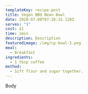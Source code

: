 ```yaml
---
templateKey: recipe-post
title: Vegan BBQ Bean Bowl
date: 2020-07-08T07:26:32.120Z
serves: "1"
cost: $1
time: 1min
description: Description
featuredimage: /img/cp-bowl-1.png
meal:
  - Breakfast
ingredients:
  - 1 tbsp coffee
method:
  - Sift flour and sugar together.
---
```

Body
